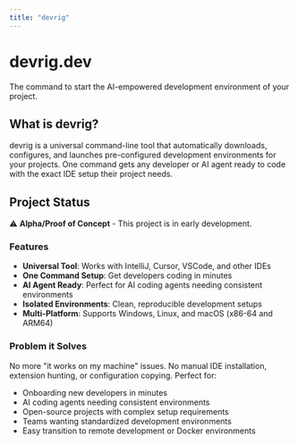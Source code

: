 ```yaml
---
title: "devrig"
---
```


# devrig.dev

The command to start the AI-empowered development environment of your project.

## What is devrig?

devrig is a universal command-line tool that automatically downloads, configures, and launches pre-configured development environments for your projects. One command gets any developer or AI agent ready to code with the exact IDE setup their project needs.


## Project Status

⚠️ **Alpha/Proof of Concept** - This project is in early development.

### Features

- **Universal Tool**: Works with IntelliJ, Cursor, VSCode, and other IDEs
- **One Command Setup**: Get developers coding in minutes
- **AI Agent Ready**: Perfect for AI coding agents needing consistent environments
- **Isolated Environments**: Clean, reproducible development setups
- **Multi-Platform**: Supports Windows, Linux, and macOS (x86-64 and ARM64)

### Problem it Solves

No more "it works on my machine" issues. No manual IDE installation, extension hunting, or configuration copying. Perfect for:

- Onboarding new developers in minutes
- AI coding agents needing consistent environments
- Open-source projects with complex setup requirements
- Teams wanting standardized development environments
- Easy transition to remote development or Docker environments
